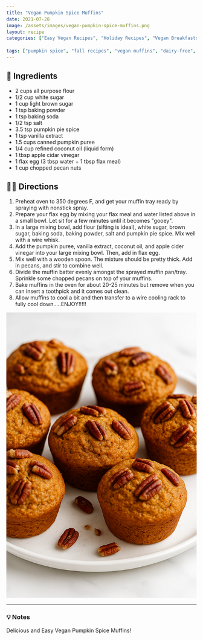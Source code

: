 ```yaml
---
title: "Vegan Pumpkin Spice Muffins"
date: 2021-07-28
image: /assets/images/vegan-pumpkin-spice-muffins.png
layout: recipe
categories: ["Easy Vegan Recipes", "Holiday Recipes", "Vegan Breakfasts", "Vegan Desserts", "Vegan Snacks"]

tags: ["pumpkin spice", "fall recipes", "vegan muffins", "dairy-free", "autumn baking", "plant-based desserts"]
---
```


## 🧾 Ingredients

- 2 cups all purpose flour
- 1/2 cup white sugar
- 1 cup light brown sugar
- 1 tsp baking powder
- 1 tsp baking soda
- 1/2 tsp salt
- 3.5 tsp pumpkin pie spice
- 1 tsp vanilla extract
- 1.5 cups canned pumpkin puree
- 1/4 cup refined coconut oil (liquid form)
- 1 tbsp apple cidar vinegar
- 1 flax egg (3 tbsp water + 1 tbsp flax meal)
- 1 cup chopped pecan nuts

## 👩‍🍳 Directions

1. Preheat oven to 350 degrees F, and get your muffin tray ready by spraying with nonstick spray.
2. Prepare your flax egg by mixing your flax meal and water listed above in a small bowl. Let sit for a few minutes until it becomes "gooey".
3. In a large mixing bowl, add flour (sifting is ideal), white sugar, brown sugar, baking soda, baking powder, salt and pumpkin pie spice. Mix well with a wire whisk.
4. Add the pumpkin puree, vanilla extract, coconut oil, and apple cider vinegar into your large mixing bowl. Then, add in flax egg. 
5. Mix well with a wooden spoon. The mixture should be pretty thick. Add in pecans, and stir to combine well.
6. Divide the muffin batter evenly amongst the sprayed muffin pan/tray. Sprinkle some chopped pecans on top of your muffins. 
7. Bake muffins in the oven for about 20-25 minutes but remove when you can insert a toothpick and it comes out clean.
8. Allow muffins to cool a bit and then transfer to a wire cooling rack to fully cool down.....ENJOY!!!!!

![Vegan Pumpkin Spice Muffins](/assets/images/vegan-pumpkin-spice-muffins.png)

---

### 💡 Notes

Delicious and Easy Vegan Pumpkin Spice Muffins!
